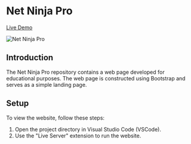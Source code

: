 # Net Ninja Pro

[Live Demo](https://chimerical-kringle-1bb7d5.netlify.app/)

![Net Ninja Pro](https://i.ibb.co/XxCt7BQ/bootcamp.png)

## Introduction 
The Net Ninja Pro repository contains a web page developed for educational purposes. The web page is constructed using Bootstrap and serves as a simple landing page.

## Setup
To view the website, follow these steps:

1. Open the project directory in Visual Studio Code (VSCode).
2. Use the "Live Server" extension to run the website.
